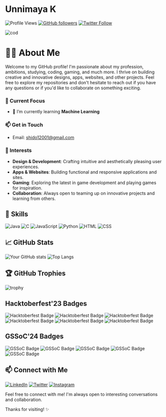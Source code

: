 # Unnimaya K

![Profile Views](https://komarev.com/ghpvc/?username=Unnimaya6122004&label=Profile%20views&color=0e75b6&style=flat)
[![GitHub followers](https://img.shields.io/github/followers/Unnimaya6122004?label=Follow&style=social)](https://github.com/Unnimaya6122004/?tab=follow)
[![Twitter Follow](https://img.shields.io/twitter/follow/UnnimayaK423265?style=social)](https://twitter.com/UnnimayaK423265)

![cod](https://img.freepik.com/premium-photo/program-code-create-laptop-programmer-workplace-generative-ai_887552-7715.jpg)

# 🧑‍💻 About Me

Welcome to my GitHub profile! I'm passionate about my profession, ambitions, studying, coding, gaming, and much more. I thrive on building creative and innovative designs, apps, websites, and other projects. Feel free to explore my repositories and don't hesitate to reach out if you have any questions or if you'd like to collaborate on something exciting.

### 🔭 Current Focus
- 🌱 I’m currently learning **Machine Learning**

### 📫 Get in Touch
- Email: [shido12001@gmail.com](mailto:shido12001@gmail.com)

### 🌟 Interests
- **Design & Development**: Crafting intuitive and aesthetically pleasing user experiences.
- **Apps & Websites**: Building functional and responsive applications and sites.
- **Gaming**: Exploring the latest in game development and playing games for inspiration.
- **Collaboration**: Always open to teaming up on innovative projects and learning from others.

## 🚀 Skills
![Java](https://img.shields.io/badge/Java-F7DF1E?style=for-the-badge&logo=java&logoColor=black)
![C](https://img.shields.io/badge/C-1572B6?style=for-the-badge&logo=c&logoColor=white)
![JavaScript](https://img.shields.io/badge/JavaScript-F7DF1E?style=for-the-badge&logo=javascript&logoColor=black)
![Python](https://img.shields.io/badge/Python-3776AB?style=for-the-badge&logo=python&logoColor=white)
![HTML](https://img.shields.io/badge/HTML-E34F26?style=for-the-badge&logo=html&logoColor=white)
![CSS](https://img.shields.io/badge/CSS-1572B6?style=for-the-badge&logo=css&logoColor=white)

## 📈 GitHub Stats

![Your GitHub stats](https://github-readme-stats.vercel.app/api?username=Unnimaya6122004&show_icons=true&theme=radical)
![Top Langs](https://github-readme-stats.vercel.app/api/top-langs/?username=Unnimaya6122004&layout=compact&theme=radical)

## 🏆 GitHub Trophies

![trophy](https://github-profile-trophy.vercel.app/?username=Unnimaya6122004&theme=onedark)

## Hacktoberfest'23 Badges
![Hacktoberfest Badge](https://web.whatsapp.com/453c1297-ba0e-4748-940c-82635e8289b6)
![Hacktoberfest Badge](https://example.com/path-to-your-hacktoberfest-badge2.png)
![Hacktoberfest Badge](https://example.com/path-to-your-hacktoberfest-badge3.png)
![Hacktoberfest Badge](https://example.com/path-to-your-hacktoberfest-badge4.png)
![Hacktoberfest Badge](https://example.com/path-to-your-hacktoberfest-badge5.png)
![Hacktoberfest Badge](https://example.com/path-to-your-hacktoberfest-badge6.png)

## GSSoC'24 Badges
![GSSoC Badge](https://gssoc.girlscript.tech/badges/1.png?imwidth=96)
![GSSoC Badge](https://gssoc.girlscript.tech/badges/2.png?imwidth=96)
![GSSoC Badge](https://gssoc.girlscript.tech/badges/3.png?imwidth=96)
![GSSoC Badge](https://gssoc.girlscript.tech/badges/4.png?imwidth=96)
![GSSoC Badge](https://gssoc.girlscript.tech/badges/5.png?imwidth=96)

## 📫 Connect with Me

[![LinkedIn](https://img.shields.io/badge/LinkedIn-0077B5?style=for-the-badge&logo=linkedin&logoColor=white)](https://linkedin.com/in/unnimaya-k-b2190926b)
[![Twitter](https://img.shields.io/badge/Twitter-1DA1F2?style=for-the-badge&logo=twitter&logoColor=white)](https://twitter.com/UnnimayaK423265)
[![Instagram](https://img.shields.io/badge/Instagram-E4405F?style=for-the-badge&logo=instagram&logoColor=white)](https://instagram.com/umk_06122004)

Feel free to connect with me! I'm always open to interesting conversations and collaboration.

Thanks for visiting! ✨

